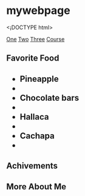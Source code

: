 # mywebpage
<¡DOCTYPE html>
<html lang="en">

<head>
  <meta charset="utf-8">
  <title>My first page</title>
</head>

<body>
  <nav>
    <a href="https://es.coursera.org/">One</a>
    <a href="https://es.coursera.org/">Two</a>
    <a href="https://es.coursera.org/">Three</a>
    <a href="https://es.coursera.org/">Course</a>
  </nav>
  
  <section>
    <h2>Favorite Food<h2>
      <ul>
        <li>Pineapple<li>
        <li>Chocolate bars<li>
        <li>Hallaca<li>
        <li>Cachapa<li>
      </ul>
  </section>

  <section>
    <h2>Achivements<h2>
  </section>

  <section>
    <h2>More About Me<h2>
  </section>

  <footer></footer>
</body>
<html>
